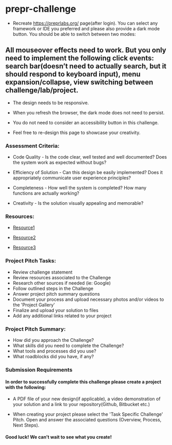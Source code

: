 # prepr-challenge

- Recreate https://preprlabs.org/ page(after login). You can select any framework or IDE you preferred and please also provide a dark mode button. You should be able to switch between two modes:
 

## All mouseover effects need to work. But you only need to implement the following click events: search bar(doesn’t need to actually search, but it should respond to keyboard input), menu expansion/collapse, view switching between challenge/lab/project.
 
- The design needs to be responsive.
 
-  When you refresh the browser, the dark mode does not need to persist.
 
-  You do not need to consider an accessibility button in this challenge. 
 
-  Feel free to re-design this page to showcase your creativity.
 

 

### Assessment Criteria:

-  Code Quality - Is the code clear, well tested and well documented? Does the system work as expected without bugs?
 

-  Efficiency of Solution - Can this design be easily implemented? Does it appropriately communicate user experience principles?
 

-  Completeness - How well the system is completed? How many functions are actually working?
 

-  Creativity -  Is the solution visually appealing and memorable?


 

### Resources:
 

- [Resource1](https://frontendmasters.com/books/front-end-handbook/2018/what-is-a-FD.html)
 

- [Resource2](https://developers.google.com/maps/documentation/javascript/overview)
 

- [Resource3](https://leafletjs.com/)


 

### Project Pitch Tasks: 
 

-  Review challenge statement
-  Review resources associated to the Challenge
-  Research other sources if needed (ie: Google)
-  Follow outlined steps in the Challenge
-  Answer project pitch summary questions
-  Document your process and upload necessary photos and/or videos to the 'Project Gallery'
-  Finalize and upload your solution to files
-  Add any additional links related to your project
 

### Project Pitch Summary: 
 

- How did you approach the Challenge?
- What skills did you need to complete the Challenge?
-  What tools and processes did you use?
-  What roadblocks did you have, if any?


### Submission Requirements 

#### In order to successfully complete this challenge please create a project with the following:
 

-   A PDF file of your new design(if applicable), a video demonstration of your solution and a link to your repository(Github, Bitbucket etc.) 
 

-   When creating your project please select the 'Task Specific Challenge' Pitch. Open and answer the associated questions (Overview, Process, Next Steps).

 

#### Good luck! We can’t wait to see what you create! 
